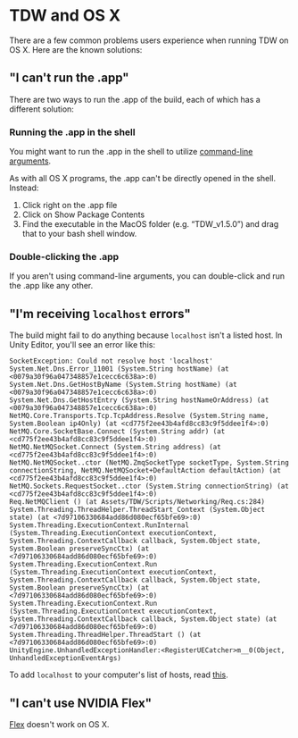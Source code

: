 # TDW and OS X

There are a few common problems users experience when running TDW on OS X. Here are the known solutions:

## "I can't run the .app"

There are two ways to run the .app of the build, each of which has a different solution:

### Running the .app in the shell

You might want to run the .app in the shell to utilize [command-line arguments](../getting_started.md). 

As with all OS X programs, the .app can't be directly opened in the shell. Instead:

1. Click right on the .app file
2. Click on Show Package Contents 
3. Find the executable in the MacOS folder (e.g.  “TDW_v1.5.0”) and drag that to your bash shell window.

### Double-clicking the .app

If you aren't using command-line arguments, you can double-click and run the .app like any other.

## "I'm receiving `localhost` errors"

The build might fail to do anything because `localhost` isn't a listed host. In Unity Editor, you'll see an error like this:

```
SocketException: Could not resolve host 'localhost'
System.Net.Dns.Error_11001 (System.String hostName) (at <0079a30f96a047348857e1cecc6c638a>:0)
System.Net.Dns.GetHostByName (System.String hostName) (at <0079a30f96a047348857e1cecc6c638a>:0)
System.Net.Dns.GetHostEntry (System.String hostNameOrAddress) (at <0079a30f96a047348857e1cecc6c638a>:0)
NetMQ.Core.Transports.Tcp.TcpAddress.Resolve (System.String name, System.Boolean ip4Only) (at <cd775f2ee43b4afd8cc83c9f5ddee1f4>:0)
NetMQ.Core.SocketBase.Connect (System.String addr) (at <cd775f2ee43b4afd8cc83c9f5ddee1f4>:0)
NetMQ.NetMQSocket.Connect (System.String address) (at <cd775f2ee43b4afd8cc83c9f5ddee1f4>:0)
NetMQ.NetMQSocket..ctor (NetMQ.ZmqSocketType socketType, System.String connectionString, NetMQ.NetMQSocket+DefaultAction defaultAction) (at <cd775f2ee43b4afd8cc83c9f5ddee1f4>:0)
NetMQ.Sockets.RequestSocket..ctor (System.String connectionString) (at <cd775f2ee43b4afd8cc83c9f5ddee1f4>:0)
Req.NetMQClient () (at Assets/TDW/Scripts/Networking/Req.cs:284)
System.Threading.ThreadHelper.ThreadStart_Context (System.Object state) (at <7d97106330684add86d080ecf65bfe69>:0)
System.Threading.ExecutionContext.RunInternal (System.Threading.ExecutionContext executionContext, System.Threading.ContextCallback callback, System.Object state, System.Boolean preserveSyncCtx) (at <7d97106330684add86d080ecf65bfe69>:0)
System.Threading.ExecutionContext.Run (System.Threading.ExecutionContext executionContext, System.Threading.ContextCallback callback, System.Object state, System.Boolean preserveSyncCtx) (at <7d97106330684add86d080ecf65bfe69>:0)
System.Threading.ExecutionContext.Run (System.Threading.ExecutionContext executionContext, System.Threading.ContextCallback callback, System.Object state) (at <7d97106330684add86d080ecf65bfe69>:0)
System.Threading.ThreadHelper.ThreadStart () (at <7d97106330684add86d080ecf65bfe69>:0)
UnityEngine.UnhandledExceptionHandler:<RegisterUECatcher>m__0(Object, UnhandledExceptionEventArgs)
```

To add `localhost` to your computer's list of hosts, read [this](https://apple.stackexchange.com/a/307029).

## "I can't use NVIDIA Flex"

[Flex](flex.md) doesn't work on OS X.

